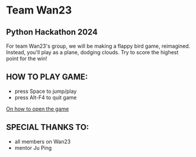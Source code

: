 # Team Wan23
## Python Hackathon 2024

For team Wan23's group, we will be making a flappy bird game, reimagined. Instead, you'll play as a plane, dodging clouds. Try to score the highest point for the win!

## HOW TO PLAY GAME:
- press Space to jump/play
- press Alt-F4 to quit game

[On how to open the game](https://github.com/diamondex187/pythonhackathon2024/wiki)

## SPECIAL THANKS TO:
- all members on Wan23
- mentor Ju Ping
